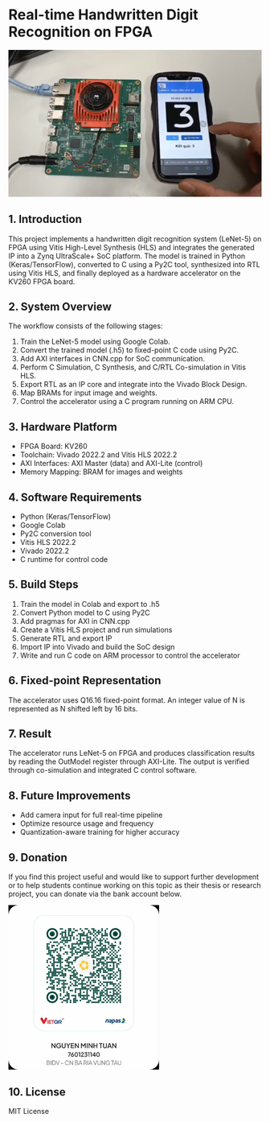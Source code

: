 # Real-time Handwritten Digit Recognition on FPGA
![](intro.jpg)
## 1. Introduction
This project implements a handwritten digit recognition system (LeNet-5) on FPGA using Vitis High-Level Synthesis (HLS) and integrates the generated IP into a Zynq UltraScale+ SoC platform. The model is trained in Python (Keras/TensorFlow), converted to C using a Py2C tool, synthesized into RTL using Vitis HLS, and finally deployed as a hardware accelerator on the KV260 FPGA board.

## 2. System Overview
The workflow consists of the following stages:
1. Train the LeNet-5 model using Google Colab.
2. Convert the trained model (.h5) to fixed-point C code using Py2C.
3. Add AXI interfaces in CNN.cpp for SoC communication.
4. Perform C Simulation, C Synthesis, and C/RTL Co-simulation in Vitis HLS.
5. Export RTL as an IP core and integrate into the Vivado Block Design.
6. Map BRAMs for input image and weights.
7. Control the accelerator using a C program running on ARM CPU.

## 3. Hardware Platform
- FPGA Board: KV260
- Toolchain: Vivado 2022.2 and Vitis HLS 2022.2
- AXI Interfaces: AXI Master (data) and AXI-Lite (control)
- Memory Mapping: BRAM for images and weights

## 4. Software Requirements
- Python (Keras/TensorFlow)
- Google Colab
- Py2C conversion tool
- Vitis HLS 2022.2
- Vivado 2022.2
- C runtime for control code

## 5. Build Steps
1. Train the model in Colab and export to .h5
2. Convert Python model to C using Py2C
3. Add pragmas for AXI in CNN.cpp
4. Create a Vitis HLS project and run simulations
5. Generate RTL and export IP
6. Import IP into Vivado and build the SoC design
7. Write and run C code on ARM processor to control the accelerator

## 6. Fixed-point Representation
The accelerator uses Q16.16 fixed-point format. An integer value of N is represented as N shifted left by 16 bits.

## 7. Result
The accelerator runs LeNet-5 on FPGA and produces classification results by reading the OutModel register through AXI-Lite. The output is verified through co-simulation and integrated C control software.

## 8. Future Improvements
- Add camera input for full real-time pipeline
- Optimize resource usage and frequency
- Quantization-aware training for higher accuracy

## 9. Donation
If you find this project useful and would like to support further development or to help students continue working on this topic as their thesis or research project, you can donate via the bank account below.


<img src="bank.jpg" width="300" />


## 10. License
MIT License

